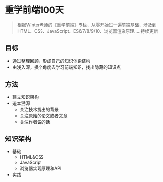 # 重学前端100天
> 根据Winter老师的《重学前端》专栏，从零开始过一遍前端基础，涉及到HTML、CSS、JavaScript、ES6/7/8/9/10、浏览器渲染原理.....持续更新

## 目标
* 通过整理回顾，形成自己的知识体系结构
* 由浅入深，换个角度去学习前端知识，找出隐藏的知识点

## 方法
* 建立知识架构
* 追本溯源
  * 关注技术提出的背景
  * 关注原始的论文或者文章
  * 关注作者说的话

## 知识架构
* 基础
  * HTML&CSS
  * JavaScript
  * 浏览器实现原理和API
* 实践

